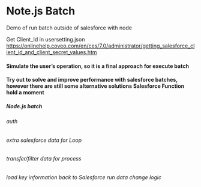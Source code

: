 # Note.js Batch
Demo of run batch outside of salesforce with node

Get Client_Id in usersetting.json
https://onlinehelp.coveo.com/en/ces/7.0/administrator/getting_salesforce_client_id_and_client_secret_values.htm

#### Simulate the user’s operation, so it is a final approach for execute batch 
#### Try out to solve and improve performance with salesforce batches, however there are still some alternative solutions Salesforce Function hold a moment 
##### Node.js batch
######    auth
######    extra salesforce data for Loop
######    transfer/filter data for process 
######    load key information back to Salesforce run data change logic

